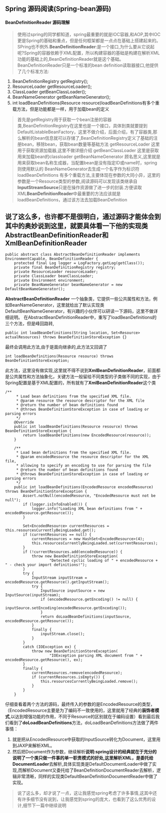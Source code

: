 ## Spring 源码阅读(Spring-bean源码)
#### BeanDefinitionReader 源码理解
> 使用过spring的同学都知道，spring最重要的就是IOC容器,和AOP,其中IOC更是Spring的基础和重点，但是任何框架都是一点点在基础上搭建起来的。SPring也不例外.**BeanDefinitionReader**:是一个接口,为什么要从它说起呢?Spring的容器依赖于XML配置，所以构建容器的基础是构建在解析XML功能的基础上的,BeanDefinitionReader就是这个基础。BeanDefinitionReader只是一个标准的bean definition读取器接口,他提供了几个标准方法:
1. BeanDefinitionRegistry getRegistry();
2. ResourceLoader getResourceLoader();
3. ClassLoader getBeanClassLoader();
4. BeanNameGenerator getBeanNameGenerator();
5. int loadBeanDefinitions(Resource resource)loadBeanDefinitions有多个重载方法，但是功能都是一样，用于加载bean的定义
> 首先是getRegistry用于获取一个bean注册的容器类,BeanDefinitionRegistry在这里也是一个接口，具体到类就要提到DefaultListableBeanFactory，这里不做介绍，后面介绍，有了容器类,那么解析的bean信息就可以存储了,BeanDefinitionRegistry定义了基础的注册bean，移除bean，获取bean数量等基础方法
> getResourceLoader 这里用于获取资源加载器,这里不做详细介绍
> getBeanClassLoader 这里是获取用来加载bean的classloader
> getBeanNameGenerator 顾名思义,这里就是用来获取bean名称生成器，当配置bean是没有指定ID或name时，spring则使用默认的 BeanNameGenerator去生成一个名字作为标识符
> loadBeanDefinitions 有多个重载方法,主要体现在参数的大同小异，这里的参数是一个Resource类型的参数,阅读源码可以发现该类继承自**InputStreamSource**只是在操作资源做了进一步的封装.方便读取XML**BeanDefinitionReader**中最重要的方法应该就是loadBeanDefinitions，通过该方法去加载BeanDefinition
## **说了这么多，也许都不是很明白，通过源码才能体会到其中的奥妙**说到这里，就要具体看一下他的实现类**AbstractBeanDefinitionReader**和**XmlBeanDefinitionReader**
```
public abstract class AbstractBeanDefinitionReader implements EnvironmentCapable, BeanDefinitionReader {
	protected final Log logger = LogFactory.getLog(getClass());
	private final BeanDefinitionRegistry registry;
	private ResourceLoader resourceLoader;
	private ClassLoader beanClassLoader;
	private Environment environment;
	private BeanNameGenerator beanNameGenerator = new DefaultBeanNameGenerator();
```
**AbstractBeanDefinitionReader** 一个抽象类，它提供一些公共属性和方法，例如BeanNameGenerator，这里就给出了默认实现类DefaultBeanNameGenerator，有兴趣的小伙伴可以研读一下源码，这里不做详细说明。
在AbstractBeanDefinitionReader中，重写了loadBeanDefinitions的三个方法，但是峰回路转,
```
public int loadBeanDefinitions(String location, Set<Resource> actualResources) throws BeanDefinitionStoreException {}
```
最终会调用此方法,由于是面向继承的,此方法又回调了
```
int loadBeanDefinitions(Resource resource) throws BeanDefinitionStoreException;
```
此方法，这里没有做实现,这里就不得不说到**XmlBeanDefinitionReader**，前面都是公共属性和方法抽象化，关键方法一般留给不同类型的子类做不同的实现，由于Spring配置是基于XML配置的，所有就有了**XmlBeanDefinitionReader**这个类
```
/**
	 * Load bean definitions from the specified XML file.
	 * @param resource the resource descriptor for the XML file
	 * @return the number of bean definitions found
	 * @throws BeanDefinitionStoreException in case of loading or parsing errors
	 */
	@Override
	public int loadBeanDefinitions(Resource resource) throws BeanDefinitionStoreException {
		return loadBeanDefinitions(new EncodedResource(resource));
	}

	/**
	 * Load bean definitions from the specified XML file.
	 * @param encodedResource the resource descriptor for the XML file,
	 * allowing to specify an encoding to use for parsing the file
	 * @return the number of bean definitions found
	 * @throws BeanDefinitionStoreException in case of loading or parsing errors
	 */
	public int loadBeanDefinitions(EncodedResource encodedResource) throws BeanDefinitionStoreException {
		Assert.notNull(encodedResource, "EncodedResource must not be null");
		if (logger.isInfoEnabled()) {
			logger.info("Loading XML bean definitions from " + encodedResource.getResource());
		}

		Set<EncodedResource> currentResources = this.resourcesCurrentlyBeingLoaded.get();
		if (currentResources == null) {
			currentResources = new HashSet<EncodedResource>(4);
			this.resourcesCurrentlyBeingLoaded.set(currentResources);
		}
		if (!currentResources.add(encodedResource)) {
			throw new BeanDefinitionStoreException(
					"Detected cyclic loading of " + encodedResource + " - check your import definitions!");
		}
		try {
			InputStream inputStream = encodedResource.getResource().getInputStream();
			try {
				InputSource inputSource = new InputSource(inputStream);
				if (encodedResource.getEncoding() != null) {
					inputSource.setEncoding(encodedResource.getEncoding());
				}
				return doLoadBeanDefinitions(inputSource, encodedResource.getResource());
			}
			finally {
				inputStream.close();
			}
		}
		catch (IOException ex) {
			throw new BeanDefinitionStoreException(
					"IOException parsing XML document from " + encodedResource.getResource(), ex);
		}
		finally {
			currentResources.remove(encodedResource);
			if (currentResources.isEmpty()) {
				this.resourcesCurrentlyBeingLoaded.remove();
			}
		}
	}
```
仔细查看着两个方法的源码，最终传入的参数的是EncodedResource的类型，（EncodedResource主要是为了编码不一致使用的，这里就用了经典的**装饰者模式**,以达到增强功能的作用，不同于Resource的区别就在于编码设置）看到最后我们看到了**doLoadBeanDefinitions**方法，doLoadBeanDefinitions方法做了两件事情：
1. 就是把从EncodedResource中获取的InputSource转化为Document，这里用到JAXP来解析XML。
2. 然后把Document作为参数，继续解析**说明:**spring设计的经典就在于充分的说明了一个类只做一件事的单一职责模式的好处,这里解析XML，是委托给**DocumentLoader**去解析,具体实现类是DefaultDocumentLoader中做了实现,而解析Document又委托给了BeanDefinitionDocumentReader去解析，逻辑非常清晰，同样的实现类DefaultBeanDefinitionDocumentReader中做了实现。
> 说了这么多，却才说了一点，这让我感觉spring考虑了许多事情,这其中还有许多细节没有说到，让我感觉到spring的庞大，也看到了这么优秀的设计,细节下一篇中继续说明
